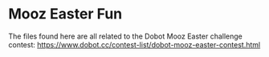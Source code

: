 # Mooz Easter Fun
The files found here are all related to the Dobot Mooz Easter challenge contest:
https://www.dobot.cc/contest-list/dobot-mooz-easter-contest.html
